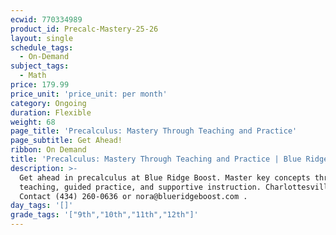 ```yaml
---
ecwid: 770334989
product_id: Precalc-Mastery-25-26
layout: single
schedule_tags:
  - On-Demand
subject_tags:
  - Math
price: 179.99
price_unit: 'price_unit: per month'
category: Ongoing
duration: Flexible
weight: 68
page_title: 'Precalculus: Mastery Through Teaching and Practice'
page_subtitle: Get Ahead!
ribbon: On Demand
title: 'Precalculus: Mastery Through Teaching and Practice | Blue Ridge Boost'
description: >-
  Get ahead in precalculus at Blue Ridge Boost. Master key concepts through
  teaching, guided practice, and supportive instruction. Charlottesville, VA.
  Contact (434) 260-0636 or nora@blueridgeboost.com .
day_tags: '[]'
grade_tags: '["9th","10th","11th","12th"]'
---
```


